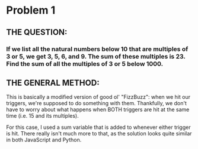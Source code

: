 # Problem 1

## THE QUESTION:

### If we list all the natural numbers below 10 that are multiples of 3 or 5, we get 3, 5, 6, and 9. The sum of these multiples is 23. Find the sum of all the multiples of 3 or 5 below 1000.

## THE GENERAL METHOD:

This is basically a modified version of good ol' "FizzBuzz": when we hit our triggers, we're supposed to do something with them. Thankfully, we don't have to worry about what happens when BOTH triggers are hit at the same time (i.e. 15 and its multiples).

For this case, I used a sum variable that is added to whenever either trigger is hit. There really isn't much more to that, as the solution looks quite similar in both JavaScript and Python.
